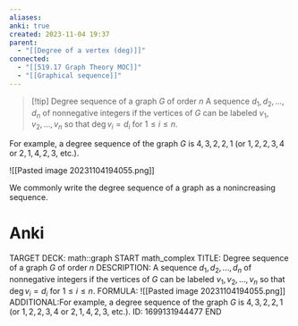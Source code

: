```yaml
---
aliases: 
anki: true
created: 2023-11-04 19:37
parent:
  - "[[Degree of a vertex (deg)]]"
connected:
  - "[[519.17 Graph Theory MOC]]"
  - "[[Graphical sequence]]"
---
```


> [!tip] Degree sequence of a graph $G$ of order $n$ 
A sequence $d_1, d_2, . . . , d_n$ of nonnegative integers
if the vertices of $G$ can be labeled $v_1,v_2,...,v_n$ so that $\deg v_i = d_i$ for $1 ≤ i ≤ n$.

For example, a degree sequence of the graph $G$  is $4,3,2,2,1$ (or $1,2,2,3,4$ or $2,1,4,2,3$, etc.). 

![[Pasted image 20231104194055.png]]


We commonly write the degree sequence of a graph as a nonincreasing sequence.

# Anki
TARGET DECK: math::graph
START
math_complex
TITLE: Degree sequence of a graph $G$ of order $n$ 
DESCRIPTION: A sequence $d_1, d_2, . . . , d_n$ of nonnegative integers
if the vertices of $G$ can be labeled $v_1,v_2,...,v_n$ so that $\deg v_i = d_i$ for $1 ≤ i ≤ n$.
FORMULA: ![[Pasted image 20231104194055.png]]
ADDITIONAL:For example, a degree sequence of the graph $G$  is $4,3,2,2,1$ (or $1,2,2,3,4$ or $2,1,4,2,3$, etc.). 
ID: 1699131944477
END










